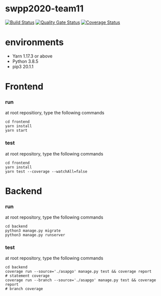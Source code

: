 # swpp2020-team11
[![Build Status](https://travis-ci.com/swsnu/swpp2020-team11.svg?branch=master)](https://travis-ci.com/swsnu/swpp2020-team11)
[![Quality Gate Status](https://sonarcloud.io/api/project_badges/measure?project=swsnu_swpp2020-team11&metric=alert_status)](https://sonarcloud.io/dashboard?id=swsnu_swpp2020-team11)
[![Coverage Status](https://coveralls.io/repos/github/swsnu/swpp2020-team11/badge.svg?branch=master)](https://coveralls.io/github/swsnu/swpp2020-team11?branch=master)

# environments
- Yarn 1.17.3 or above
- Python 3.8.5
- pip3 20.1.1


# Frontend
### run
at root repositiory, type the following commands

```
cd frontend
yarn install
yarn start
```

### test
at root repository, type the following commands

```
cd frontend
yarn install
yarn test --coverage --watchAll=false
```

# Backend
### run
at root repository, type the following commands

```
cd backend
python3 manage.py migrate
python3 manage.py runserver
```

### test
at root repository, type the following commands

```
cd backend
coverage run --source='./asapgo' manage.py test && coverage report
# statement coverage
coverage run --branch --source='./asapgo' manage.py test && coverage report
# branch coverage
```
